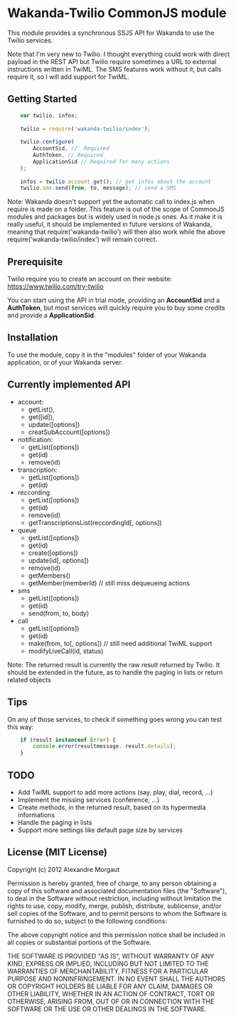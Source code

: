 # Wakanda-Twilio CommonJS module #

This module provides a synchronous SSJS API for Wakanda to use the Twilio services.

Note that I'm very new to Twilio. I thought everything could work with direct payload 
in the REST API but Twilio require sometimes a URL to external instructions written in TwiML. 
The SMS features work without it, but calls require it, so I will add support for TwiML.

## Getting Started ##

```javascript
    var twilio, infos;
    
    twilio = require('wakanda-twilio/index');
    
    twilio.configure(
    	AccountSid, //  Required
    	AuthToken, // Required
    	ApplicationSid // Required for many actions
    );
    
    infos = twilio.account.get(); // get infos about the account
    twilio.sms.send(from, to, message); // send a SMS
```

Note: Wakanda doesn't support yet the automatic call to index.js when require is made on a folder. This feature is out of the scope of CommonJS modules and packages but is widely used in node.js ones. As it make it is really useful, it should be implemented in future versions of Wakanda, meaning that require('wakanda-twilio') will then also work while the above require('wakanda-twilio/index') will remain correct.

## Prerequisite ##

Twilio require you to create an account on their website: https://www.twilio.com/try-twilio

You can start using the API in trial mode, providing an **AccountSid** and a **AuthToken**, but most services will quickly require you to buy some credits and provide a **ApplicationSid**.


## Installation ##

To use the module, copy it in the "modules" folder of your Wakanda application, or of your Wakanda server.



## Currently implemented API ##

* account:
	* getList(), 
	* get([id]), 
	* update([options])
	* creatSubAccount([options])
* notification: 
	* getList([options])
	* get(id)
	* remove(id)
* transcription: 
	* getList([options])
	* get(id)
* reccording
	* getList([options])
	* get(id)
	* remove(id)
	* getTranscriptionsList(reccordingId[, options])
* queue
	* getList([options])
	* get(id)
	* create([options])
	* update(id[, options])
	* remove(id)
	* getMembers()
	* getMember(memberId)
	// still miss dequeueing actions
* sms
	* getList([options])
	* get(id)
	* send(from, to, body)
* call
	* getList([options])
	* get(id)
	* make(from, to[, options]) // still need additional TwiML support
	* modifyLiveCall(id, status)


Note: The returned result is currently the raw result returned by Twilio. 
It should be extended in the future, as to handle the paging in lists or return related objects


## Tips ##

On any of those services, to check if something goes wrong you can test this way:

```javascript
    if (result instanceof Error) {
    	console.error(resultmessage, result.details);
    }
```

## TODO ##

* Add TwiML support to add more actions (say, play, dial, record, ...)
* Implement the missing services (conference, ...)
* Create methods, in the returned result, based on its hypermedia informations
* Handle the paging in lists
* Support more settings like default page size by services

## License (MIT License) ##

Copyright (c) 2012 Alexandre Morgaut

Permission is hereby granted, free of charge, to any person obtaining a copy
of this software and associated documentation files (the "Software"), to deal
in the Software without restriction, including without limitation the rights
to use, copy, modify, merge, publish, distribute, sublicense, and/or sell
copies of the Software, and to permit persons to whom the Software is
furnished to do so, subject to the following conditions:

The above copyright notice and this permission notice shall be included in
all copies or substantial portions of the Software.

THE SOFTWARE IS PROVIDED "AS IS", WITHOUT WARRANTY OF ANY KIND, EXPRESS OR
IMPLIED, INCLUDING BUT NOT LIMITED TO THE WARRANTIES OF MERCHANTABILITY,
FITNESS FOR A PARTICULAR PURPOSE AND NONINFRINGEMENT. IN NO EVENT SHALL THE
AUTHORS OR COPYRIGHT HOLDERS BE LIABLE FOR ANY CLAIM, DAMAGES OR OTHER
LIABILITY, WHETHER IN AN ACTION OF CONTRACT, TORT OR OTHERWISE, ARISING FROM,
OUT OF OR IN CONNECTION WITH THE SOFTWARE OR THE USE OR OTHER DEALINGS IN
THE SOFTWARE.
